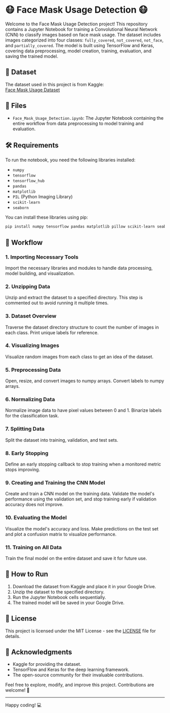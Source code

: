 # 😷 Face Mask Usage Detection 😷

Welcome to the Face Mask Usage Detection project! This repository contains a Jupyter Notebook for training a Convolutional Neural Network (CNN) to classify images based on face mask usage. The dataset includes images categorized into four classes: `fully_covered`, `not_covered`, `not_face`, and `partially_covered`. The model is built using TensorFlow and Keras, covering data preprocessing, model creation, training, evaluation, and saving the trained model.

## 📂 Dataset

The dataset used in this project is from Kaggle:  
[Face Mask Usage Dataset](https://www.kaggle.com/datasets/jamesnogra/face-mask-usage)

## 📄 Files

- `Face_Mask_Usage_Detection.ipynb`: The Jupyter Notebook containing the entire workflow from data preprocessing to model training and evaluation.

## 🛠️ Requirements

To run the notebook, you need the following libraries installed:

- `numpy`
- `tensorflow`
- `tensorflow_hub`
- `pandas`
- `matplotlib`
- `PIL` (Python Imaging Library)
- `scikit-learn`
- `seaborn`

You can install these libraries using pip:

```bash
pip install numpy tensorflow pandas matplotlib pillow scikit-learn seaborn
```

## 📝 Workflow

### 1. Importing Necessary Tools

Import the necessary libraries and modules to handle data processing, model building, and visualization.

### 2. Unzipping Data

Unzip and extract the dataset to a specified directory. This step is commented out to avoid running it multiple times.

### 3. Dataset Overview

Traverse the dataset directory structure to count the number of images in each class. Print unique labels for reference.

### 4. Visualizing Images

Visualize random images from each class to get an idea of the dataset.

### 5. Preprocessing Data

Open, resize, and convert images to numpy arrays. Convert labels to numpy arrays.

### 6. Normalizing Data

Normalize image data to have pixel values between 0 and 1. Binarize labels for the classification task.

### 7. Splitting Data

Split the dataset into training, validation, and test sets.

### 8. Early Stopping

Define an early stopping callback to stop training when a monitored metric stops improving.

### 9. Creating and Training the CNN Model

Create and train a CNN model on the training data. Validate the model's performance using the validation set, and stop training early if validation accuracy does not improve.

### 10. Evaluating the Model

Visualize the model's accuracy and loss. Make predictions on the test set and plot a confusion matrix to visualize performance.

### 11. Training on All Data

Train the final model on the entire dataset and save it for future use.

## 🚀 How to Run

1. Download the dataset from Kaggle and place it in your Google Drive.
2. Unzip the dataset to the specified directory.
3. Run the Jupyter Notebook cells sequentially.
4. The trained model will be saved in your Google Drive.

## 📜 License

This project is licensed under the MIT License - see the [LICENSE](LICENSE) file for details.

## 🙏 Acknowledgments

- Kaggle for providing the dataset.
- TensorFlow and Keras for the deep learning framework.
- The open-source community for their invaluable contributions.

Feel free to explore, modify, and improve this project. Contributions are welcome! 🤗

---

Happy coding! 💻
